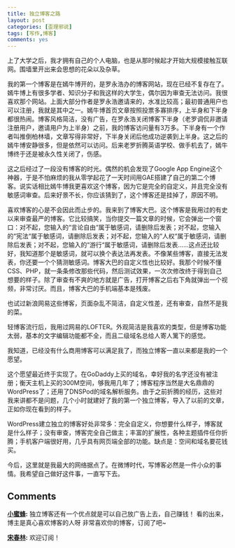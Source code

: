 ```yaml
---
title: 独立博客之路
layout: post
categories: [歪理邪说]
tags: [写作,博客]
comments: yes
---
```


上了大学之后，我才拥有自己的个人电脑，也是从那时候起才开始大规模接触互联网。围墙里开出来会思想的花朵以及杂草。

我的第一个博客是在嫣牛博开的，是罗永浩办的博客网站，现在已经不复存在了。嫣牛博上有很多学者、知识分子和我这样的大学生，偶尔因为审查无法访问。我很喜欢那个网站。上面大部分作者是罗永浩邀请来的，水准比较高；最初普通用户也可以注册，我就是其中之一。嫣牛博首页文章按照投票多寡排序，上半身和下半身都很热闹。博客风格简洁，没有广告，在罗永浩关闭博客下半身（老罗调侃非邀请注册用户，邀请用户为上半身）之前，我的博客访问量有3万多。下半身有一个作者叫推倒柏林墙，文章写得非常好，下半身关闭后他成功逆袭到上半身。这之后的嫣牛博安静很多，但是依然可以访问。后来老罗折腾英语学校、做手机去了，嫣牛博终于还是被永久性关闭了，伤感。

这之后经过了一段没有博客的时光。偶然的机会发现了Google App Engine这个神器，于是不怕麻烦的我从零学起花了一天时间用GAE搭建了自己的第二个博客。说实话相比嫣牛博我更喜欢这个博客，因为它是完全的自定义，并且完全没有敏感词审查。后来好景不长，你应该猜到了，这个博客还是挂掉了，原因不明。

喜欢博客的心是不会因此而止步的。我来到了博客大巴。这个博客是我用过的有史以来审查最严的博客。它比较搞笑，当你提交一篇文章的时候，它会弹出一个窗口：对不起，您输入的“言论自由“属于敏感词，请删除后发表；对不起，您输入的“宪法“属于敏感词，请删除后发表；对不起，您输入的“人权“属于敏感词，请删除后发表；对不起，您输入的“游行“属于敏感词，请删除后发表……这点还比较好，我知道那个是敏感词，就可以换个表达法再发表。不像某些博客，直接无法发表，你还要一个个猜测敏感词。博客大巴的自定义性也比较好。我那个时候不懂CSS、PHP，就一条条修改那些代码，然后测试效果，一次次修改终于得到自己想要的样子。除了审查有不爽的地方就是广告，打开博客之后右下角就弹出一个视频，非常讨厌。而且，博客大巴的手机端基本是残废。

也试过新浪网易这些博客，页面杂乱不简洁，自定义性差，还有审查，自然不是我的菜。

轻博客流行后，我用过网易的LOFTER。外观简洁是我喜欢的类型，但是博客功能太弱，基本的文字编辑功能都不全，而且二级域名总给人寄人篱下的感觉。

我知道，已经没有什么商用博客可以满足我了，而独立博客一直以来都是我的一个愿望。

这个愿望最近终于实现了。在GoDaddy上买的域名，幸好我的名字还没有被注册；衡天主机上买的300M空间，够我用几年了；博客程序当然是大名鼎鼎的WordPress了；还用了DNSPod的域名解析服务。由于之前折腾的经历，这些对我来讲都不是问题，几个小时就建好了我的第一个独立博客，导入了以前的文章，正如你现在看到的样子。

WordPress建立独立的博客好处非常多：完全自定义，你想要什么样子，博客就是什么样子；没有审查，博客完全自己做主；丰富的扩展性，各种主题插件任你折腾；手机客户端很好用，几乎具有网页端全部的功能。缺点是：空间和域名要花钱买。

今后，这里就是我最大的网络据点了。在微博时代，写博客必然是一件小众的事情。我希望自己做好这件事，一直写下去。

## Comments

**[小蜜蜂](#19 "2013-11-24 21:23:28"):** 独立博客还有一个优点就是可以自己放广告上去，自己赚钱！ 看的出来，博主是真心喜欢博客的人呀 非常喜欢你的博客，订阅了吧~

**[宋春林](#31 "2013-11-24 23:02:44"):** 欢迎订阅！

